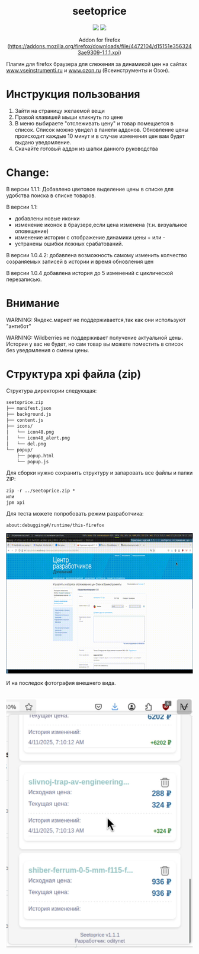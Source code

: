 <a name="readme-top"></a>
<div align="center">
    
<br>
    
# seetoprice

<!-- SHIELD GROUP -->

[![][github-stars-shield]][github-stars-link]
[![][github-license-shield]][github-license-shield]<br/>

Addon for firefox (https://addons.mozilla.org/firefox/downloads/file/4472104/d15151e3563243ae9309-1.1.1.xpi)

<a name="readme-left"></a>
<div align="left">

Плагин для firefox браузера для слежения за динамикой цен на сайтах www.vseinstrumenti.ru и www.ozon.ru (Всеинструменты и Озон). 

# Инструкция пользования 

1) Зайти на страницу желаемой вещи
2) Правой клавишей мыши кликнуть по цене
3) В меню выбираете "отслеживать цену" и товар помещается в список. Список можно увидел в панели аддонов. Обновление цены происходит каждые 10 минут и в случае изменения цен вам будет выдано уведомление.
4) Скачайте готовый аддон из шапки данного руководства

# Change:
   
В версии 1.1.1: Добавлено цветовое выделение цены в списке для удобства поиска в списке товаров.

В версии 1.1:
   - добавлены новые иконки
   - изменение иконок в браузере,если цена изменена (т.н. визуальное оповещение)
   - изменение истории с отображение динамики цены + или - 
   - устранены ошибки ложных срабатований.
     
В версии 1.0.4.2: добавлена возможность  самому изменить колчество созраняемых записей в истории и время обновления цен

В версии 1.0.4 добавлена история до 5 изменений с циклической перезаписью.

# Внимание

WARNING: Яндекс.маркет не поддерживается,так как они используют "антибот"

WARNING: Wildberries не поддерживает получение актуальной цены. Истории у вас не будет, но сам товар вы можете поместить в список без уведомления о смены цены.

# Структура xpi файла (zip)

Структура директории следующая:
```
seetoprice.zip
├── manifest.json
├── background.js
├── content.js
├── icons/
│   └── icon48.png
│   └── icon48_alert.png
│   └── del.png
└── popup/
    ├── popup.html
    └── popup.js
```
Для сборки нужно сохранить структуру и запаровать все файлы и папки ZIP: 

```
zip -r ../seetoprice.zip *
или
jpm xpi
```

Для теста можете попробовать режим разработчика:
```
about:debugging#/runtime/this-firefox
```
<img src="https://github.com/oditynet/seetoprice/blob/main/video.gif" title="example" width="800" />

<!-- SHIELDS GROUP -->

[github-stars-shield]: https://img.shields.io/github/stars/oditynet/seetoprice?style=flat-square&logo=github&labelColor=black&color=508CF9
[github-stars-link]: https://github.com/oditynet/seetoprice/stargazers
[github-license-shield]: https://img.shields.io/github/license/oditynet/seetoprice?style=flat-square&logo=github&labelColor=black&color=508CF9

И на последок фотография внешнего вида.

<br>

<img src="https://github.com/oditynet/seetoprice/blob/main/screen2.png" title="1.0.4" width="800" />
